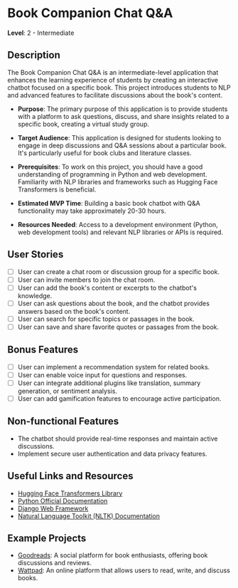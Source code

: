 # Book Companion Chat Q&A

**Level**: 2 - Intermediate

## Description

The Book Companion Chat Q&A is an intermediate-level application that enhances the learning experience of students by creating an interactive chatbot focused on a specific book. This project introduces students to NLP and advanced features to facilitate discussions about the book's content.

- **Purpose**: The primary purpose of this application is to provide students with a platform to ask questions, discuss, and share insights related to a specific book, creating a virtual study group.

- **Target Audience**: This application is designed for students looking to engage in deep discussions and Q&A sessions about a particular book. It's particularly useful for book clubs and literature classes.

- **Prerequisites**: To work on this project, you should have a good understanding of programming in Python and web development. Familiarity with NLP libraries and frameworks such as Hugging Face Transformers is beneficial.

- **Estimated MVP Time**: Building a basic book chatbot with Q&A functionality may take approximately 20-30 hours.

- **Resources Needed**: Access to a development environment (Python, web development tools) and relevant NLP libraries or APIs is required.

## User Stories

- [ ] User can create a chat room or discussion group for a specific book.
- [ ] User can invite members to join the chat room.
- [ ] User can add the book's content or excerpts to the chatbot's knowledge.
- [ ] User can ask questions about the book, and the chatbot provides answers based on the book's content.
- [ ] User can search for specific topics or passages in the book.
- [ ] User can save and share favorite quotes or passages from the book.

## Bonus Features

- [ ] User can implement a recommendation system for related books.
- [ ] User can enable voice input for questions and responses.
- [ ] User can integrate additional plugins like translation, summary generation, or sentiment analysis.
- [ ] User can add gamification features to encourage active participation.

## Non-functional Features

- The chatbot should provide real-time responses and maintain active discussions.
- Implement secure user authentication and data privacy features.

## Useful Links and Resources

- [Hugging Face Transformers Library](https://huggingface.co/transformers/)
- [Python Official Documentation](https://docs.python.org/3/)
- [Django Web Framework](https://www.djangoproject.com/)
- [Natural Language Toolkit (NLTK) Documentation](https://www.nltk.org/)

## Example Projects

- [Goodreads](https://www.goodreads.com/): A social platform for book enthusiasts, offering book discussions and reviews.
- [Wattpad](https://www.wattpad.com/): An online platform that allows users to read, write, and discuss books.

